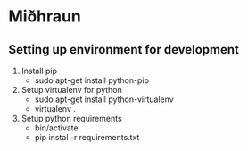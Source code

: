 # Miðhraun

## Setting up environment for development
1. Install pip
    * sudo apt-get install python-pip
2. Setup virtualenv for python
    * sudo apt-get install python-virtualenv
    * virtualenv .
3. Setup python requirements
    * bin/activate
    * pip instal -r requirements.txt
